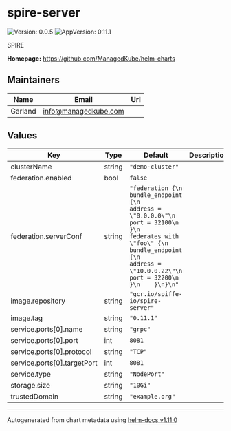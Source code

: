 # spire-server

![Version: 0.0.5](https://img.shields.io/badge/Version-0.0.5-informational?style=flat-square) ![AppVersion: 0.11.1](https://img.shields.io/badge/AppVersion-0.11.1-informational?style=flat-square)

SPIRE

**Homepage:** <https://github.com/ManagedKube/helm-charts>

## Maintainers

| Name | Email | Url |
| ---- | ------ | --- |
| Garland | <info@managedkube.com> |  |

## Values

| Key | Type | Default | Description |
|-----|------|---------|-------------|
| clusterName | string | `"demo-cluster"` |  |
| federation.enabled | bool | `false` |  |
| federation.serverConf | string | `"federation {\n    bundle_endpoint {\n        address = \"0.0.0.0\"\n        port = 32100\n    }\n    federates_with \"foo\" {\n        bundle_endpoint {\n            address = \"10.0.0.22\"\n            port = 32200\n        }\n    }\n}\n"` |  |
| image.repository | string | `"gcr.io/spiffe-io/spire-server"` |  |
| image.tag | string | `"0.11.1"` |  |
| service.ports[0].name | string | `"grpc"` |  |
| service.ports[0].port | int | `8081` |  |
| service.ports[0].protocol | string | `"TCP"` |  |
| service.ports[0].targetPort | int | `8081` |  |
| service.type | string | `"NodePort"` |  |
| storage.size | string | `"10Gi"` |  |
| trustedDomain | string | `"example.org"` |  |

----------------------------------------------
Autogenerated from chart metadata using [helm-docs v1.11.0](https://github.com/norwoodj/helm-docs/releases/v1.11.0)
